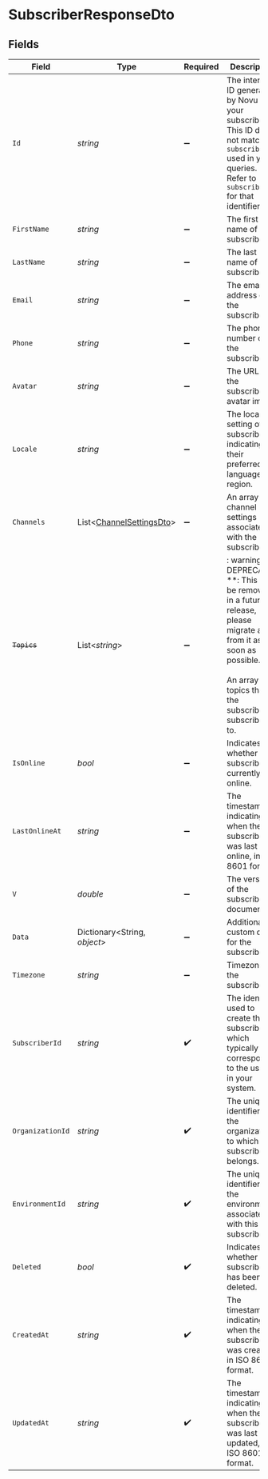 # SubscriberResponseDto


## Fields

| Field                                                                                                                                                                             | Type                                                                                                                                                                              | Required                                                                                                                                                                          | Description                                                                                                                                                                       |
| --------------------------------------------------------------------------------------------------------------------------------------------------------------------------------- | --------------------------------------------------------------------------------------------------------------------------------------------------------------------------------- | --------------------------------------------------------------------------------------------------------------------------------------------------------------------------------- | --------------------------------------------------------------------------------------------------------------------------------------------------------------------------------- |
| `Id`                                                                                                                                                                              | *string*                                                                                                                                                                          | :heavy_minus_sign:                                                                                                                                                                | The internal ID generated by Novu for your subscriber. This ID does not match the `subscriberId` used in your queries. Refer to `subscriberId` for that identifier.               |
| `FirstName`                                                                                                                                                                       | *string*                                                                                                                                                                          | :heavy_minus_sign:                                                                                                                                                                | The first name of the subscriber.                                                                                                                                                 |
| `LastName`                                                                                                                                                                        | *string*                                                                                                                                                                          | :heavy_minus_sign:                                                                                                                                                                | The last name of the subscriber.                                                                                                                                                  |
| `Email`                                                                                                                                                                           | *string*                                                                                                                                                                          | :heavy_minus_sign:                                                                                                                                                                | The email address of the subscriber.                                                                                                                                              |
| `Phone`                                                                                                                                                                           | *string*                                                                                                                                                                          | :heavy_minus_sign:                                                                                                                                                                | The phone number of the subscriber.                                                                                                                                               |
| `Avatar`                                                                                                                                                                          | *string*                                                                                                                                                                          | :heavy_minus_sign:                                                                                                                                                                | The URL of the subscriber's avatar image.                                                                                                                                         |
| `Locale`                                                                                                                                                                          | *string*                                                                                                                                                                          | :heavy_minus_sign:                                                                                                                                                                | The locale setting of the subscriber, indicating their preferred language or region.                                                                                              |
| `Channels`                                                                                                                                                                        | List<[ChannelSettingsDto](../../Models/Components/ChannelSettingsDto.md)>                                                                                                         | :heavy_minus_sign:                                                                                                                                                                | An array of channel settings associated with the subscriber.                                                                                                                      |
| ~~`Topics`~~                                                                                                                                                                      | List<*string*>                                                                                                                                                                    | :heavy_minus_sign:                                                                                                                                                                | : warning: ** DEPRECATED **: This will be removed in a future release, please migrate away from it as soon as possible.<br/><br/>An array of topics that the subscriber is subscribed to. |
| `IsOnline`                                                                                                                                                                        | *bool*                                                                                                                                                                            | :heavy_minus_sign:                                                                                                                                                                | Indicates whether the subscriber is currently online.                                                                                                                             |
| `LastOnlineAt`                                                                                                                                                                    | *string*                                                                                                                                                                          | :heavy_minus_sign:                                                                                                                                                                | The timestamp indicating when the subscriber was last online, in ISO 8601 format.                                                                                                 |
| `V`                                                                                                                                                                               | *double*                                                                                                                                                                          | :heavy_minus_sign:                                                                                                                                                                | The version of the subscriber document.                                                                                                                                           |
| `Data`                                                                                                                                                                            | Dictionary<String, *object*>                                                                                                                                                      | :heavy_minus_sign:                                                                                                                                                                | Additional custom data for the subscriber                                                                                                                                         |
| `Timezone`                                                                                                                                                                        | *string*                                                                                                                                                                          | :heavy_minus_sign:                                                                                                                                                                | Timezone of the subscriber                                                                                                                                                        |
| `SubscriberId`                                                                                                                                                                    | *string*                                                                                                                                                                          | :heavy_check_mark:                                                                                                                                                                | The identifier used to create this subscriber, which typically corresponds to the user ID in your system.                                                                         |
| `OrganizationId`                                                                                                                                                                  | *string*                                                                                                                                                                          | :heavy_check_mark:                                                                                                                                                                | The unique identifier of the organization to which the subscriber belongs.                                                                                                        |
| `EnvironmentId`                                                                                                                                                                   | *string*                                                                                                                                                                          | :heavy_check_mark:                                                                                                                                                                | The unique identifier of the environment associated with this subscriber.                                                                                                         |
| `Deleted`                                                                                                                                                                         | *bool*                                                                                                                                                                            | :heavy_check_mark:                                                                                                                                                                | Indicates whether the subscriber has been deleted.                                                                                                                                |
| `CreatedAt`                                                                                                                                                                       | *string*                                                                                                                                                                          | :heavy_check_mark:                                                                                                                                                                | The timestamp indicating when the subscriber was created, in ISO 8601 format.                                                                                                     |
| `UpdatedAt`                                                                                                                                                                       | *string*                                                                                                                                                                          | :heavy_check_mark:                                                                                                                                                                | The timestamp indicating when the subscriber was last updated, in ISO 8601 format.                                                                                                |
